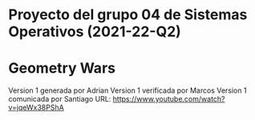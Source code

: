 # Proyecto del grupo 04 de Sistemas Operativos (2021-22-Q2)
# Geometry Wars
  Version 1 generada por Adrian
  Version 1 verificada por Marcos
  Version 1 comunicada por Santiago
  URL: https://www.youtube.com/watch?v=jqeWx38PShA

